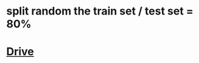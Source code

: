 # split random the train set / test set = 80%
# [Drive](https://drive.google.com/drive/folders/1YPRF39bOD23bnDKd3WI--ND5SFoM_aZt?usp=sharing)